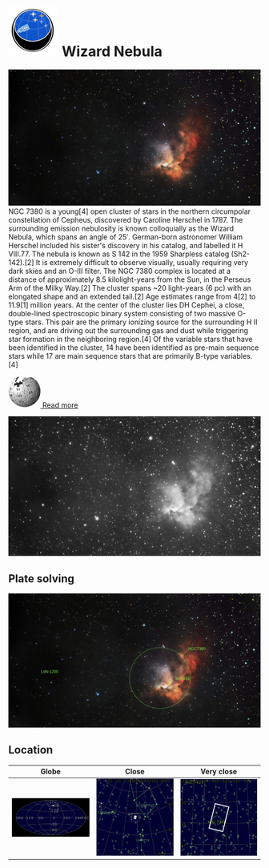 # ![](../Imaging//Common/pyl-tiny.png) Wizard Nebula
![IMG](../Imaging//Original/Wizard_Nebula.jpg)
NGC 7380 is a young[4] open cluster of stars in the northern circumpolar constellation of Cepheus, discovered by Caroline Herschel in 1787. The surrounding emission nebulosity is known colloquially as the Wizard Nebula, which spans an angle of 25′. German-born astronomer William Herschel included his sister's discovery in his catalog, and labelled it H VIII.77. The nebula is known as S 142 in the 1959 Sharpless catalog (Sh2-142).[2] It is extremely difficult to observe visually, usually requiring very dark skies and an O-III filter. The NGC 7380 complex is located at a distance of approximately 8.5 kilolight-years from the Sun, in the Perseus Arm of the Milky Way.[2] The cluster spans ~20 light-years (6 pc) with an elongated shape and an extended tail.[2] Age estimates range from 4[2] to 11.9[1] million years. At the center of the cluster lies DH Cephei, a close, double-lined spectroscopic binary system consisting of two massive O-type stars. This pair are the primary ionizing source for the surrounding H II region, and are driving out the surrounding gas and dust while triggering star formation in the neighboring region.[4] Of the variable stars that have been identified in the cluster, 14 have been identified as pre-main sequence stars while 17 are main sequence stars that are primarily B-type variables.[4]

[![](../Imaging/Common/Wikipedia.png) Read more](https://en.wikipedia.org/wiki/NGC_7380)

![IMG](../Imaging//Grayscale/Wizard_Nebula.jpg)


## Plate solving
![IMG](../Imaging//Annotated/Wizard_Nebula_Annotated.jpg)

## Location 

| Globe | Close | Very close |
| ----- | ----- | ----- |
|![IMG](../Imaging//Annotated/Wizard_Nebula_Globe.jpg) |![IMG](../Imaging//Annotated/Wizard_Nebula_Close.jpg) |![IMG](../Imaging//Annotated/Wizard_Nebula_Closer.jpg) |